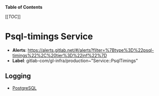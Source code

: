<!-- MARKER: do not edit this section directly. Edit services/service-catalog.yml then run scripts/generate-docs -->

**Table of Contents**

[[_TOC_]]

# Psql-timings Service

* **Alerts**: <https://alerts.gitlab.net/#/alerts?filter=%7Btype%3D%22psql-timings%22%2C%20tier%3D%22inf%22%7D>
* **Label**: gitlab-com/gl-infra/production~"Service::PsqlTimings"

## Logging

* [PostgreSQL](/var/log/postgresql/postgresql-9.5-main.log)

<!-- END_MARKER -->

<!-- ## Summary -->

<!-- ## Architecture -->

<!-- ## Performance -->

<!-- ## Scalability -->

<!-- ## Availability -->

<!-- ## Durability -->

<!-- ## Security/Compliance -->

<!-- ## Monitoring/Alerting -->

<!-- ## Links to further Documentation -->
